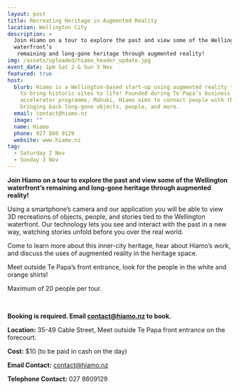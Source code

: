 ```yaml
---
layout: post
title: Recreating Heritage in Augmented Reality
location: Wellington City
description: >
  Join Hiamo on a tour to explore the past and view some of the Wellington
  waterfront’s
   remaining and long-gone heritage through augmented reality!
img: /assets/uploaded/hiamo_header_update.jpg
event_date: 1pm Sat 2 & Sun 3 Nov
featured: true
host:
  blurb: Hiamo is a Wellington-based start-up using augmented reality technology
    to bring historic sites to life! Founded during Te Papa’s business
    accelerator programme, Mahuki, Hiamo aims to connect people with the past by
    bringing back long-gone objects, people, and more.
  email: contact@hiamo.nz
  image: ""
  name: Hiamo
  phone: 027 860 9129
  website: www.hiamo.nz
tag:
  - Saturday 2 Nov
  - Sunday 3 Nov
---
```

**Join Hiamo on a tour to explore the past and view some of the Wellington waterfront’s
 remaining and long-gone heritage through augmented reality!**

Using a smartphone’s camera and our application you will be able to view 3D recreations of
 objects, people, and stories tied to the Wellington waterfront. Our technology lets you see
 and interact with the past in a new way, watching stories unfold before you over the real
 world.

Come to learn more about this inner-city heritage, hear about Hiamo’s work, and discuss the
 uses of augmented reality in the heritage space.

Meet outside Te Papa’s front entrance, look for the people in the white and orange shirts!

Maximum of 20 people per tour.

<br>

**Booking is required. Email contact@hiamo.nz to book.**

**Location:** 35-49 Cable Street, Meet outside Te Papa front entrance on the forecourt.

**Cost:** $10 (to be paid in cash on the day)

**Email Contact:** contact@hiamo.nz

**Telephone Contact:** 027 8609129

